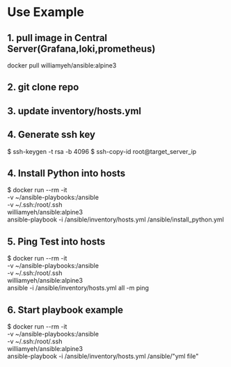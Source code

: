 # Use Example
## 1. pull image in Central Server(Grafana,loki,prometheus)
docker pull williamyeh/ansible:alpine3

## 2. git clone repo

## 3. update inventory/hosts.yml

## 4. Generate ssh key
$ ssh-keygen -t rsa -b 4096
$ ssh-copy-id root@target_server_ip

   
## 4. Install Python into hosts
$ docker run --rm -it \
  -v ~/ansible-playbooks:/ansible \
  -v ~/.ssh:/root/.ssh \
  williamyeh/ansible:alpine3 \
  ansible-playbook -i /ansible/inventory/hosts.yml /ansible/install_python.yml


## 5. Ping Test into hosts
$ docker run --rm -it \
  -v ~/ansible-playbooks:/ansible \
  -v ~/.ssh:/root/.ssh \
  williamyeh/ansible:alpine3 \
  ansible -i /ansible/inventory/hosts.yml all -m ping


## 6. Start playbook example
$ docker run --rm -it \
  -v ~/ansible-playbooks:/ansible \
  -v ~/.ssh:/root/.ssh \
  williamyeh/ansible:alpine3 \
  ansible-playbook -i /ansible/inventory/hosts.yml /ansible/"yml file"

